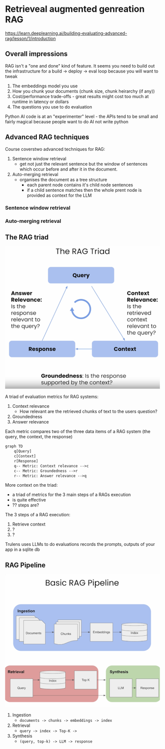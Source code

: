 # Retrieveal augmented genreation RAG

https://learn.deeplearning.ai/building-evaluating-advanced-rag/lesson/1/introduction

## Overall impressions

RAG isn't a "one and done" kind of feature. It seems you need to build out the infrastructure for a build -> deploy -> eval loop because you will want to tweak

1. The embeddings model you use
1. How you chunk your documents (chunk size, chunk heirarchy (if any))
1. Cost/performance trade-offs - great results might cost too much at runtime in latency or dollars
1. The questions you use to do evaluation

Python AI code is at an "experimenter" level - the APIs tend to be small and fairly magical because people want to do AI not write python

## Advanced RAG techniques

Course coverstwo advanced techniques for RAG:

1. Sentence window retrieval
    * get not just the relevant sentence but the window of sentences which occur before and after it in the document.
2. Auto-merging retrieval
    * organises the document as a tree structure
        * each parent node contains it's child node sentences
        * if a child sentence matches then the whole prent node is provided as context for the LLM

### Sentence window retrieval

### Auto-merging retrieval


## The RAG triad

![RAG Triad](rag-triad.png)

A triad of evaluation metrics for RAG systems:

1. Context relevance
    * How relevant are the retrieved chunks of text to the users question?
1. Groundedness
1. Answer relevance

Each metric compares two of the three data items of a RAG system (the query, the context, the response)


```mermaid
graph TD
    q[Query]
    c[Context]
    r[Response]
    q-- Metric: Context relevance -->c
    c-- Metric: Groundedness -->r
    r-- Metric: Answer relevance -->q
```

More context on the triad:

* a triad of metrics for the 3 main steps of a RAGs execution
* is quite effective
* ?? steps are?

The 3 steps of a RAG execution:

1. Retrieve context
1. ?
1. ?

Trulens uses LLMs to do evaluations
records the prompts, outputs of your app in a sqlite db


## RAG Pipeline

![Basic RAG pipeline](basic-rag-pipeline.png)

1. Ingestion
    * `documents -> chunks -> embeddings -> index`
2. Retrieval
    * `query -> index -> Top-K ->`
3. Synthesis
    * `(query, top-k) -> LLM -> response`

